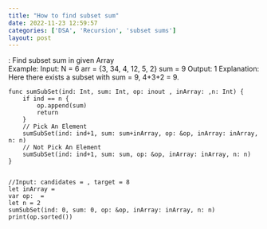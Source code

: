 ```yaml
---
title: "How to find subset sum"
date: 2022-11-23 12:59:57
categories: ['DSA', 'Recursion', 'subset sums']
layout: post
---
```


<!-- wp:paragraph -->
<a href="https://practice.geeksforgeeks.org/problems/subset-sums2234/1" target="_blank" rel="noopener" title=""></a> : Find subset sum in given Array<br>Example: Input: N = 6 arr = {3, 34, 4, 12, 5, 2} sum = 9 Output: 1 Explanation: Here there exists a subset with sum = 9, 4+3+2 = 9.


<!-- /wp:paragraph -->

<!-- wp:code -->
<pre class="wp-block-code"><code lang="swift" class="language-swift">func sumSubSet(ind: Int, sum: Int, op: inout , inArray: ,n: Int) {
    if ind == n {
        op.append(sum)
        return
    }
    // Pick An Element
    sumSubSet(ind: ind+1, sum: sum+inArray, op: &op, inArray: inArray, n: n)
    // Not Pick An Element
    sumSubSet(ind: ind+1, sum: sum, op: &op, inArray: inArray, n: n)
}


//Input: candidates = , target = 8
let inArray = 
var op:  = 
let n = 2
sumSubSet(ind: 0, sum: 0, op: &op, inArray: inArray, n: n)
print(op.sorted())</code></pre>
<!-- /wp:code -->